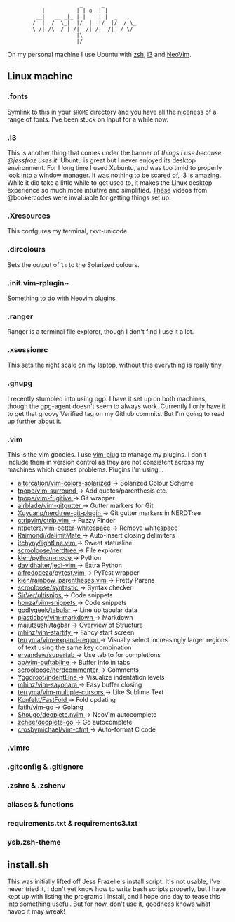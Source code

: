 ```
                       _      _
           |          | | o  | |
         __|   __ _|_ | |    | |  _   ,
        /  |  /  \_|  |/  |  |/  |/  / \_
        \_/|_/\__/ |_/|__/|_/|__/|__/ \/
                      |\
                      |/
```

On my personal machine I use
Ubuntu with [zsh](http://ohmyz.sh/), [i3](http://i3wm.org/) and [NeoVim](https://neovim.io/).

## Linux machine

### .fonts

Symlink to this in your `$HOME` directory and you have all the niceness of a
range of fonts. I've been stuck on Input for a while now.

### .i3

This is another thing that comes under the banner of *things I use because
@jessfraz uses it*. Ubuntu is great but I never enjoyed its desktop
environment. For I long time I used Xubuntu, and was too timid to properly look
into a window manager. It was nothing to be scared of, i3 is amazing. While
it did take a little while to get used to, it makes the Linux desktop experience
so much more intuitive and simplified. [These](https://www.youtube.com/watch?v=j1I63wGcvU4&list=PL5ze0DjYv5DbCv9vNEzFmP6sU7ZmkGzcf)
videos from @bookercodes were invaluable for getting things set up.

### .Xresources

This confgures my terminal, rxvt-unicode.

### .dircolours

Sets the output of `ls` to the Solarized colours.

### .init.vim-rplugin~

Something to do with Neovim plugins

### .ranger

Ranger is a terminal file explorer, though I don't find I use it a lot.

### .xsessionrc

This sets the right scale on my laptop, without this everything is really tiny.

### .gnupg

I recently stumbled into using pgp. I have it set up on both machines, though
the gpg-agent doesn't seem to always work. Currently I only have it to get that
groovy Verified tag on my Github commits. But I'm going to read up further about
it.

### .vim

This is the vim goodies. I use [vim-plug](https://github.com/junegunn/vim-plug)
to manage my plugins. I don't include them in version control as they are not
consistent across my machines which causes problems.
Plugins I'm using...


- [ altercation/vim-colors-solarized ](https://github.com/altercation/vim-colors-solarized) -> Solarized Colour Scheme
- [ tpope/vim-surround ](https://github.com/tpope/vim-surround)                -> Add quotes/parenthesis etc.
- [ tpope/vim-fugitive ](https://github.com/tpope/vim-fugitive)                -> Git wrapper
- [ airblade/vim-gitgutter ](https://github.com/airblade/vim-gitgutter)            -> Gutter markers for Git
- [ Xuyuanp/nerdtree-git-plugin ](https://github.com/Xuyuanp/nerdtree-git-plugin)       -> Git gutter markers in NERDTree
- [ ctrlpvim/ctrlp.vim ](https://github.com/ctrlpvim/ctrlp.vim)                -> Fuzzy Finder
- [ ntpeters/vim-better-whitespace ](https://github.com/ntpeters/vim-better-whitespace)    -> Remove whitespace
- [ Raimondi/delimitMate ](https://github.com/Raimondi/delimitMate)              -> Auto-insert closing delimiters
- [ itchyny/lightline.vim ](https://github.com/itchyny/lightline.vim)             -> Sweet statusline
- [ scrooloose/nerdtree ](https://github.com/scrooloose/nerdtree)               -> File explorer
- [ klen/python-mode ](https://github.com/klen/python-mode)                  -> Python
- [ davidhalter/jedi-vim ](https://github.com/davidhalter/jedi-vim)              -> Extra Python
- [ alfredodeza/pytest.vim ](https://github.com/alfredodeza/pytest.vim)            -> PyTest wrapper
- [ kien/rainbow_parentheses.vim ](https://github.com/kien/rainbow_parentheses.vim)      -> Pretty Parens
- [ scrooloose/syntastic ](https://github.com/scrooloose/syntastic)              -> Syntax checker
- [ SirVer/ultisnips ](https://github.com/sirver/UltiSnips)                  -> Code snippets
- [ honza/vim-snippets ](https://github.com/honza/vim-snippets)                -> Code snippets
- [ godlygeek/tabular ](https://github.com/godlygeek/tabular)                 -> Line up tabular data
- [ plasticboy/vim-markdown ](https://github.com/godlygeek/tabular)           -> Markdown
- [ majutsushi/tagbar ](https://github.com/majutsushi/tagbar)                 -> Overview of Structure
- [ mhinz/vim-startify ](https://github.com/mhinz/vim-startify)                -> Fancy start screen
- [ terryma/vim-expand-region ](https://github.com/terryma/vim-expand-region)         -> Visually select increasingly larger regions of text using the same key combination
- [ ervandew/supertab ](https://github.com/ervandew/supertab)                 -> Use tab to for completions
- [ ap/vim-buftabline ](https://github.com/ap/vim-buftabline)                 -> Buffer info in tabs
- [ scrooloose/nerdcommenter ](https://github.com/scrooloose/nerdcommenter)          -> Comments
- [ Yggdroot/indentLine ](https://github.com/Yggdroot/indentLine)               -> Visualize indentation levels
- [ mhinz/vim-sayonara ](https://github.com/mhinz/vim-sayonara)                -> Easy buffer closing
- [ terryma/vim-multiple-cursors ](https://github.com/terryma/vim-multiple-cursors)      -> Like Sublime Text
- [ Konfekt/FastFold ](https://github.com/Konfekt/FastFold)                  -> Fold updating
- [ fatih/vim-go ](https://github.com/fatih/vim-go)                      -> Golang
- [ Shougo/deoplete.nvim ](https://github.com/Shougo/deoplete.nvim)              -> NeoVim autocomplete
- [ zchee/deoplete-go ](https://github.com/zchee/deoplete-go)                 -> Go autocomplete
- [ crosbymichael/vim-cfmt ](https://github.com/crosbymichael/vim-cfmt)            -> Auto-format C code

### .vimrc

### .gitconfig & .gitignore

### .zshrc & .zshenv

### aliases & functions

### requirements.txt & requirements3.txt

### ysb.zsh-theme

## install.sh

This was initially lifted off Jess Frazelle's install script. It's not usable,
I've never tried it, I don't yet know how to write bash scripts properly, but I
have kept up with listing the programs I install, and I hope one day to tease
this into something useful. But for now, don't use it, goodness knows what havoc
it may wreak!
